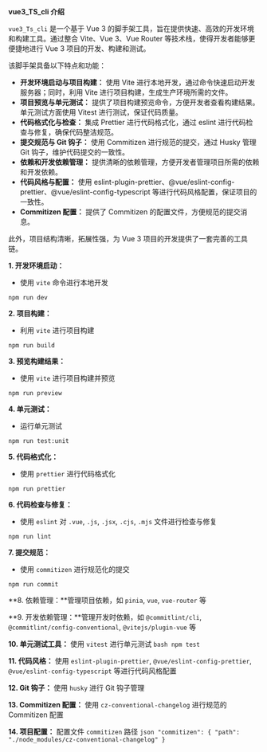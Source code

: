 **vue3_TS_cli 介绍**

`vue3_Ts_cli` 是一个基于 Vue 3 的脚手架工具，旨在提供快速、高效的开发环境和构建工具。通过整合 Vite、Vue 3、Vue Router 等技术栈，使得开发者能够更便捷地进行 Vue 3 项目的开发、构建和测试。

该脚手架具备以下特点和功能：

- **开发环境启动与项目构建：** 使用 Vite 进行本地开发，通过命令快速启动开发服务器；同时，利用 Vite 进行项目构建，生成生产环境所需的文件。
- **项目预览与单元测试：** 提供了项目构建预览命令，方便开发者查看构建结果。单元测试方面使用 Vitest 进行测试，保证代码质量。
- **代码格式化与检查：** 集成 Prettier 进行代码格式化，通过 eslint 进行代码检查与修复，确保代码整洁规范。
- **提交规范与 Git 钩子：** 使用 Commitizen 进行规范的提交，通过 Husky 管理 Git 钩子，维护代码提交的一致性。
- **依赖和开发依赖管理：** 提供清晰的依赖管理，方便开发者管理项目所需的依赖和开发依赖。
- **代码风格与配置：** 使用 eslint-plugin-prettier、@vue/eslint-config-prettier、@vue/eslint-config-typescript 等进行代码风格配置，保证项目的一致性。
- **Commitizen 配置：** 提供了 Commitizen 的配置文件，方便规范的提交消息。

此外，项目结构清晰，拓展性强，为 Vue 3 项目的开发提供了一套完善的工具链。

**1. 开发环境启动：**

- 使用 `vite` 命令进行本地开发

```
npm run dev
```

**2. 项目构建：**

- 利用 `vite` 进行项目构建

```
npm run build
```

**3. 预览构建结果：**

- 使用 `vite` 进行项目构建并预览

```
npm run preview
```

**4. 单元测试：**

- 运行单元测试

```
npm run test:unit
```

**5. 代码格式化：**

- 使用 `prettier` 进行代码格式化

```
npm run prettier
```

**6. 代码检查与修复：**

- 使用 `eslint` 对 `.vue`, `.js`, `.jsx`, `.cjs`, `.mjs` 文件进行检查与修复

```
npm run lint
```

**7. 提交规范：**

- 使用 `commitizen` 进行规范化的提交

```
npm run commit
```

**8. 依赖管理：**管理项目依赖，如 `pinia`, `vue`, `vue-router` 等

**9. 开发依赖管理：**管理开发时依赖，如 `@commitlint/cli`, `@commitlint/config-conventional`, `@vitejs/plugin-vue` 等

**10. 单元测试工具：** 使用 `vitest` 进行单元测试 `bash npm test`

**11. 代码风格：** 使用 `eslint-plugin-prettier`, `@vue/eslint-config-prettier`, `@vue/eslint-config-typescript` 等进行代码风格配置

**12. Git 钩子：** 使用 `husky` 进行 Git 钩子管理

**13. Commitizen 配置：** 使用 `cz-conventional-changelog` 进行规范的 Commitizen 配置

**14. 项目配置：** 配置文件 `commitizen` 路径 `json "commitizen": { "path": "./node_modules/cz-conventional-changelog" }`
